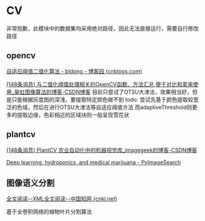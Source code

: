 # CV

非常抱歉，此模块中的数据集均采用绝对路径，因此无法直接运行，需要自行修改路径

## opencv

[自适应阈值二值化算法 - bldong - 博客园 (cnblogs.com)](https://www.cnblogs.com/polly333/p/7269153.html)

[(148条消息) 与二值化阈值处理相关的OpenCV函数、方法汇总,便于对比和拿来使用_昊虹图像算法的博客-CSDN博客](https://blog.csdn.net/wenhao_ir/article/details/125592598)
目前只尝试了OTSU大津法，效果相当好，但是只能根据灰度图的深浅，要提取特定颜色做不到
todo: 尝试先基于颜色提取较宽泛的色域，然后在进行OTSU大津法等自适应阈值方法
而adaptiveThreshold则更多的提取边缘，色彩相近的区域块则一般呈现雪花状

## plantcv

[(148条消息) PlantCV 农业自动化中的机器视觉库_imagegeek的博客-CSDN博客](https://blog.csdn.net/xss20072754/article/details/112696916?ops_request_misc=%7B%22request%5Fid%22%3A%22166226579016782248597962%22%2C%22scm%22%3A%2220140713.130102334..%22%7D&request_id=166226579016782248597962&biz_id=0&utm_medium=distribute.pc_search_result.none-task-blog-2~all~sobaiduend~default-2-112696916-null-null.142^v46^pc_rank_34_1&utm_term=plantcv&spm=1018.2226.3001.4187)

[Deep learning, hydroponics, and medical marijuana - PyImageSearch](https://pyimagesearch.com/2018/10/15/deep-learning-hydroponics-and-medical-marijuana/)

## 图像语义分割

[全文阅读--XML全文阅读--中国知网 (cnki.net)](https://kns.cnki.net/KXReader/Detail?invoice=IdEhv2qgKqmGBT3k%2Be3o1CNlS0hNkf0eBtKJf1nMeWyf3OL1k4c0avyRgqQmQiMwj5ly0i3rl3qpz5loO3%2BLDxpnrMPiVoC%2Fvh4qXCUBr0sRHNyc2pGEFHdpNtIgwR8NZqQo6O2a7hCW0%2Bn9jixXxuoUiLiueeMLjiHKcneB0aM%3D&DBCODE=CJFD&FileName=BJLY201811015&TABLEName=cjfdlast2018&nonce=8D07C9727C6A4144B70C6B6528EA53BB&uid=&TIMESTAMP=1662362410029)

基于全卷积网络的植物叶片分割算法

